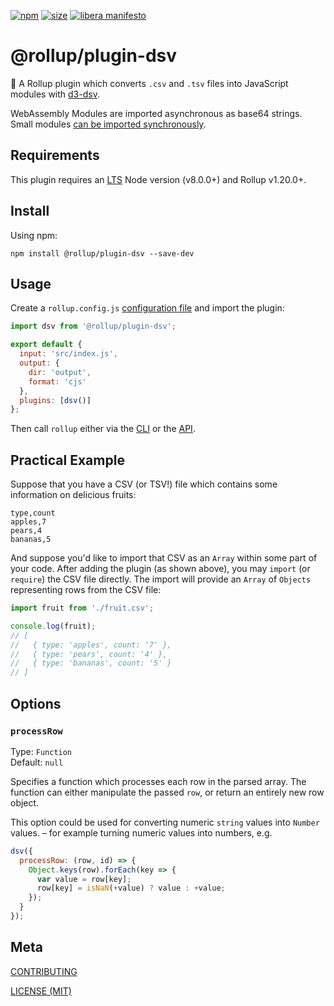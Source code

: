 [npm]: https://img.shields.io/npm/v/@rollup/plugin-dsv
[npm-url]: https://www.npmjs.com/package/@rollup/plugin-dsv
[size]: https://packagephobia.now.sh/badge?p=@rollup/plugin-dsv
[size-url]: https://packagephobia.now.sh/result?p=@rollup/plugin-dsv

[![npm][npm]][npm-url]
[![size][size]][size-url]
[![libera manifesto](https://img.shields.io/badge/libera-manifesto-lightgrey.svg)](https://liberamanifesto.com)

# @rollup/plugin-dsv

🍣 A Rollup plugin which converts `.csv` and `.tsv` files into JavaScript modules with [d3-dsv](https://github.com/d3/d3-dsv).

WebAssembly Modules are imported asynchronous as base64 strings. Small modules [can be imported synchronously](#synchronous-modules).

## Requirements

This plugin requires an [LTS](https://github.com/nodejs/Release) Node version (v8.0.0+) and Rollup v1.20.0+.

## Install

Using npm:

```console
npm install @rollup/plugin-dsv --save-dev
```

## Usage

Create a `rollup.config.js` [configuration file](https://www.rollupjs.org/guide/en/#configuration-files) and import the plugin:

```js
import dsv from '@rollup/plugin-dsv';

export default {
  input: 'src/index.js',
  output: {
    dir: 'output',
    format: 'cjs'
  },
  plugins: [dsv()]
};
```

Then call `rollup` either via the [CLI](https://www.rollupjs.org/guide/en/#command-line-reference) or the [API](https://www.rollupjs.org/guide/en/#javascript-api).

## Practical Example

Suppose that you have a CSV (or TSV!) file which contains some information on delicious fruits:

```csv
type,count
apples,7
pears,4
bananas,5
```

And suppose you'd like to import that CSV as an `Array` within some part of your code. After adding the plugin (as shown above), you may `import` (or `require`) the CSV file directly. The import will provide an `Array` of `Objects` representing rows from the CSV file:

```js
import fruit from './fruit.csv';

console.log(fruit);
// [
//   { type: 'apples', count: '7' },
//   { type: 'pears', count: '4' },
//   { type: 'bananas', count: '5' }
// ]
```

## Options

### `processRow`

Type: `Function`<br>
Default: `null`

Specifies a function which processes each row in the parsed array. The function can either manipulate the passed `row`, or return an entirely new row object.

This option could be used for converting numeric `string` values into `Number` values. – for example turning numeric values into numbers, e.g.

```js
dsv({
  processRow: (row, id) => {
    Object.keys(row).forEach(key => {
      var value = row[key];
      row[key] = isNaN(+value) ? value : +value;
    });
  }
});
```

## Meta

[CONTRIBUTING](./.github/CONTRIBUTING.md)

[LICENSE (MIT)](./LICENSE)
